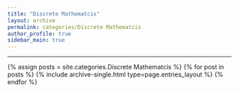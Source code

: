 ```yaml
---
title: "Discrete Mathematcis"
layout: archive
permalink: categories/Discrete Mathematcis
author_profile: true
sidebar_main: true
---
```


<!-- 공백이 포함되어 있는 카테고리 이름의 경우 site.categories['a b c'] 이런식으로! -->

***

{% assign posts = site.categories.Discrete Mathematcis %}
{% for post in posts %} {% include archive-single.html type=page.entries_layout %} {% endfor %}